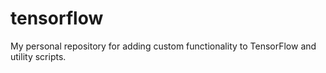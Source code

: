 # tensorflow
My personal repository for adding custom functionality to TensorFlow and utility scripts.
